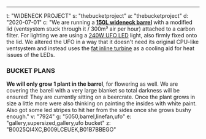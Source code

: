 ---
t: "WIDENECK PROJECT"
s: "thebucketproject"
a: "thebucketproject"
d: "2020-07-01"
c: "We are running a <strong><a href='https://www.amazon.com/Eagle-Polyethylene-Lever-Lock-Capacity-Diameter/dp/B082GHH9FP/ref=as_li_ss_tl?ie=UTF8&linkCode=ll1&tag=spacbuck-20&linkId=d8ae0cc68be040f3bd75e4e3a1622755'>150L wideneck barrel</a></strong> with a modified lid (ventsystem stuck through it / 300m³ air per hour) attached to a carbon filter. For lighting we are using a <a href='https://www.amazon.com/Growstar-Spectrum-Switch-Flowering-Growing/dp/B07312WKX2/ref=as_li_ss_tl?ie=UTF8&linkCode=ll1&tag=spacbuck-20&linkId=81f9052f3ae7fca5dbbb55d644215bc6'>240W UFO LED</a> light, also firmly fixed onto the lid. We altered the UFO in a way that it doesn't need its original CPU-like ventsystem and instead uses the <a href='https://www.amazon.com/VIVOSUN-Inline-Ventilation-Variable-Controller/dp/B01CTM0H6I/ref=as_li_ss_tl?ie=UTF8&linkCode=ll1&tag=spacbuck-20&linkId=7d60537b9a3e8e0eefce012ceb366a47'>fat inline turbine</a> as a cooling aid for heat issues of the LEDs.<h3>BUCKET PLANS</h3><strong>We will only grow 1 plant in the barrel</strong>, for flowering as well. We are covering the barell with a very large blanket so total darkness will be ensured! They are currently sitting on a beercrate. Once the plant grows in size a little more were also thinking on painting the insides with white paint. Also got some led stripes to hit her from the sides once she grows bushy enough."
v: "7924"
g: "5050,barrel,linefan,ufo"
e: "gallery,supersized,gallery,ufo bucket"
z: "B0025QI4XC,B009LCEUEK,B01B7BBEGO"
